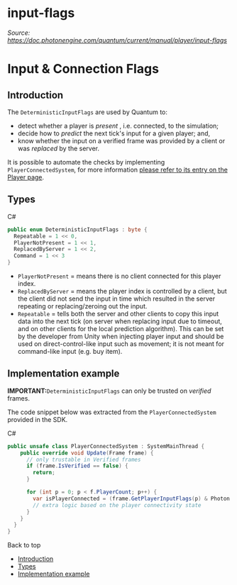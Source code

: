 # input-flags

_Source: https://doc.photonengine.com/quantum/current/manual/player/input-flags_

# Input & Connection Flags

## Introduction

The `DeterministicInputFlags` are used by Quantum to:

- detect whether a player is _present_ , i.e. connected, to the simulation;
- decide how to _predict_ the next tick's input for a given player; and,
- know whether the input on a verified frame was provided by a client or was _replaced_ by the server.

It is possible to automate the checks by implementing `PlayerConnectedSystem`, for more information [please refer to its entry on the Player page](/quantum/current/manual/player/player).

## Types

C#

```csharp
public enum DeterministicInputFlags : byte {
  Repeatable = 1 << 0,
  PlayerNotPresent = 1 << 1,
  ReplacedByServer = 1 << 2,
  Command = 1 << 3
}

```

- `PlayerNotPresent` = means there is no client connected for this player index.
- `ReplacedByServer` = means the player index is controlled by a client, but the client did not send the input in time which resulted in the server repeating or replacing/zeroing out the input.
- `Repeatable` = tells both the server and other clients to copy this input data into the next tick (on server when replacing input due to timeout, and on other clients for the local prediction algorithm). This can be set by the developer from Unity when injecting player input and should be used on direct-control-like input such as movement; it is not meant for command-like input (e.g. buy item).

## Implementation example

**IMPORTANT:**`DeterministicInputFlags` can only be trusted on _verified_ frames.

The code snippet below was extracted from the `PlayerConnectedSystem` provided in the SDK.

C#

```csharp
public unsafe class PlayerConnectedSystem : SystemMainThread {
    public override void Update(Frame frame) {
      // only trustable in Verified frames
      if (frame.IsVerified == false) {
        return;
      }

      for (int p = 0; p < f.PlayerCount; p++) {
        var isPlayerConnected = (frame.GetPlayerInputFlags(p) & Photon.Deterministic.DeterministicInputFlags.PlayerNotPresent) == 0;
        // extra logic based on the player connectivity state
      }
    }
  }
}

```

Back to top

- [Introduction](#introduction)
- [Types](#types)
- [Implementation example](#implementation-example)